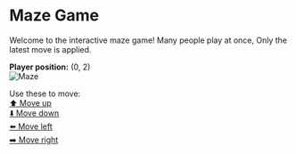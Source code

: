 # Maze Game  
Welcome to the interactive maze game! Many people play at once, Only the latest move is applied.

**Player position:** (0, 2)  
![Maze](https://github-maze-game.vercel.app/images/pos_0_2.png?t=1760735999979)

Use these to move:  
[⬆️ Move up](https://github-maze-game.vercel.app/move/0_2_w)  
[⬇️ Move down](https://github-maze-game.vercel.app/move/0_2_s)  
[⬅️ Move left](https://github-maze-game.vercel.app/move/0_2_a)  
[➡️ Move right](https://github-maze-game.vercel.app/move/0_2_d)
